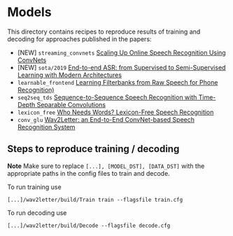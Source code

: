 # Models

This directory contains recipes to reproduce results of training and decoding for approaches published in the papers:
- [NEW] `streaming_convnets` [Scaling Up Online Speech Recognition Using ConvNets](https://research.fb.com/publications/scaling-up-online-speech-recognition-using-convnets/)
- [NEW] `sota/2019` [End-to-end ASR: from Supervised to Semi-Supervised Learning with Modern Architectures](https://arxiv.org/abs/1911.08460)
- `learnable_frontend` [Learning Filterbanks from Raw Speech for Phone Recognition)](https://arxiv.org/pdf/1711.01161.pdf)
- `seq2seq_tds` [Sequence-to-Sequence Speech Recognition with Time-Depth Separable Convolutions](https://arxiv.org/abs/1904.02619)
- `lexicon_free` [Who Needs Words? Lexicon-Free Speech Recognition](https://arxiv.org/abs/1904.04479)
- `conv_glu` [Wav2Letter: an End-to-End ConvNet-based Speech Recognition System](https://arxiv.org/pdf/1609.03193.pdf)


## Steps to reproduce training / decoding

**Note** Make sure to replace `[...], [MODEL_DST], [DATA_DST]` with the appropriate paths in the config files to train and decode.

To run training use
```
[...]/wav2letter/build/Train train --flagsfile train.cfg
```

To run decoding use
```
[...]/wav2letter/build/Decode --flagsfile decode.cfg
```
